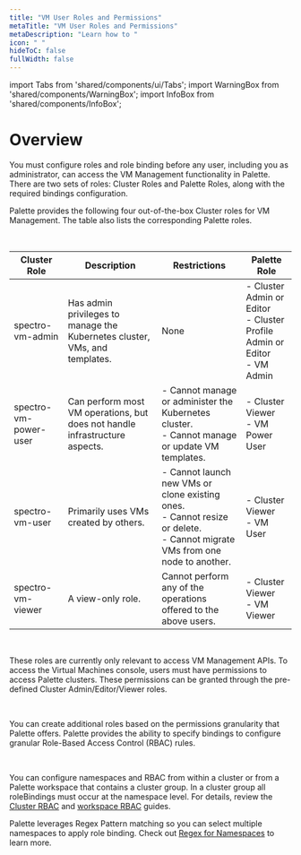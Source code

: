 ```yaml
---
title: "VM User Roles and Permissions"
metaTitle: "VM User Roles and Permissions"
metaDescription: "Learn how to "
icon: " "
hideToC: false
fullWidth: false
---
```


import Tabs from 'shared/components/ui/Tabs';
import WarningBox from 'shared/components/WarningBox';
import InfoBox from 'shared/components/InfoBox';


# Overview

You must configure roles and role binding before any user, including you as administrator, can access the VM Management functionality in Palette. There are two sets of roles: Cluster Roles and Palette Roles, along with the required bindings configuration.

Palette provides the following four out-of-the-box Cluster roles for VM Management. The table also lists the corresponding Palette roles. 

<br />

| Cluster Role  | Description | Restrictions | Palette Role |
|-----------|-------------|-----------|-----------|
| spectro-vm-admin | Has admin privileges to manage the Kubernetes cluster, VMs, and templates.| None | - Cluster Admin or Editor<br/>- Cluster Profile Admin or Editor<br />- VM Admin
| spectro-vm-power-user | Can perform most VM operations, but does not handle infrastructure aspects. | - Cannot manage or administer the Kubernetes cluster.<br />- Cannot manage or update VM templates. | - Cluster Viewer<br />- VM Power User |
| spectro-vm-user | Primarily uses VMs created by others. | - Cannot launch new VMs or clone existing ones.<br />- Cannot resize or delete.<br />- Cannot migrate VMs from one node to another. | - Cluster Viewer<br />- VM User 
| spectro-vm-viewer | A view-only role. | Cannot perform any of the operations offered to the above users.| - Cluster Viewer<br />- VM Viewer


<br />

<WarningBox>

These roles are currently only relevant to access VM Management APIs. To access the Virtual Machines console, users must have permissions to access Palette clusters. These permissions can be granted through the pre-defined Cluster Admin/Editor/Viewer roles.

</WarningBox>

<br />

You can create additional roles based on the permissions granularity that Palette offers. Palette provides the ability to specify bindings to configure granular Role-Based Access Control (RBAC) rules.

<br />


You can configure namespaces and RBAC from within a cluster or from a Palette workspace that contains a cluster group. In a cluster group all roleBindings must occur at the namespace level. For details, review the [Cluster RBAC](/clusters/cluster-management/cluster-rbac/) and [workspace RBAC](/workspace/#rolebasedaccesscontrol(rbac)) guides.  

Palette leverages Regex Pattern matching so you can select multiple namespaces to apply role binding. Check out [Regex for Namespaces](/workspace/workload-features) to learn more.








